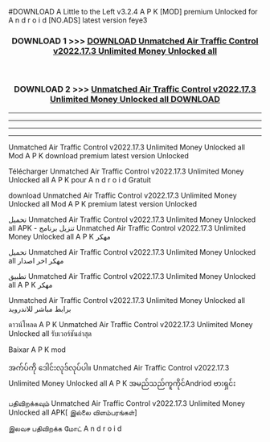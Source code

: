 #DOWNLOAD A Little to the Left v3.2.4 A P K [MOD] premium Unlocked for A n d r o i d [NO.ADS] latest version feye3 



<div align="center">

<h3>DOWNLOAD 1 >>> <a href="https://downloadmod1.web.app/?judul=Unmatched Air Traffic Control v2022.17.3 Unlimited Money Unlocked all ">DOWNLOAD Unmatched Air Traffic Control v2022.17.3 Unlimited Money Unlocked all </a></h3><br>

<h3>DOWNLOAD 2 >>> <a href="https://downloadmod1.web.app/?judul=Unmatched Air Traffic Control v2022.17.3 Unlimited Money Unlocked all ">Unmatched Air Traffic Control v2022.17.3 Unlimited Money Unlocked all  DOWNLOAD </a></h3>

</div>


----------------------------------------------------------

----------------------------------------------------------

----------------------------------------------------------

----------------------------------------------------------


Unmatched Air Traffic Control v2022.17.3 Unlimited Money Unlocked all  Mod A P K download premium latest version Unlocked

Télécharger Unmatched Air Traffic Control v2022.17.3 Unlimited Money Unlocked all  A P K pour A n d r o i d Gratuit

download Unmatched Air Traffic Control v2022.17.3 Unlimited Money Unlocked all  Mod A P K premium latest version Unlocked

تحميل Unmatched Air Traffic Control v2022.17.3 Unlimited Money Unlocked all  APK - تنزيل برنامج Unmatched Air Traffic Control v2022.17.3 Unlimited Money Unlocked all  A P K مهكر

تحميل Unmatched Air Traffic Control v2022.17.3 Unlimited Money Unlocked all  مهكر اخر اصدار

تطبيق Unmatched Air Traffic Control v2022.17.3 Unlimited Money Unlocked all  A P K مهكر

Unmatched Air Traffic Control v2022.17.3 Unlimited Money Unlocked all  برابط مباشر للاندرويد

ดาวน์โหลด A P K Unmatched Air Traffic Control v2022.17.3 Unlimited Money Unlocked all  รับเวอร์ชันล่าสุด

Baixar A P K mod

အက်ပ်ကို ဒေါင်းလုဒ်လုပ်ပါ။ Unmatched Air Traffic Control v2022.17.3 Unlimited Money Unlocked all  A P K အမည်သည်ကူကိုင်Andriod ဗားရှင်း

பதிவிறக்கவும் Unmatched Air Traffic Control v2022.17.3 Unlimited Money Unlocked all  APK[ இல்லை விளம்பரங்கள்] 
 
இலவச பதிவிறக்க மோட் A n d r o i d



